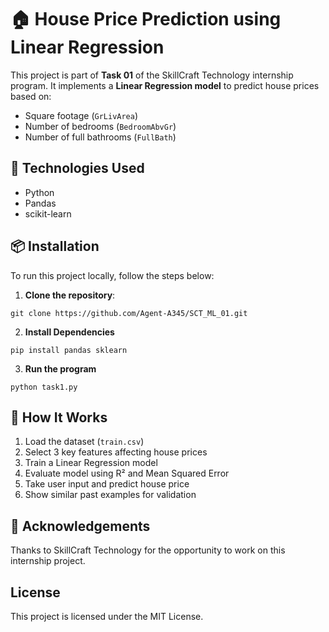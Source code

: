 # 🏠 House Price Prediction using Linear Regression
This project is part of **Task 01** of the SkillCraft Technology internship program. It implements a **Linear Regression model** to predict house prices based on:

- Square footage (`GrLivArea`)
- Number of bedrooms (`BedroomAbvGr`)
- Number of full bathrooms (`FullBath`)

## 📌 Technologies Used

- Python
- Pandas
- scikit-learn

## 📦 Installation
To run this project locally, follow the steps below:
1. **Clone the repository**:
```
git clone https://github.com/Agent-A345/SCT_ML_01.git
```
2. **Install Dependencies**
```
pip install pandas sklearn
```
3. **Run the program**
```
python task1.py
```

## 🧠 How It Works

1. Load the dataset (`train.csv`)
2. Select 3 key features affecting house prices
3. Train a Linear Regression model
4. Evaluate model using R² and Mean Squared Error
5. Take user input and predict house price
6. Show similar past examples for validation

## 🙌 Acknowledgements
Thanks to SkillCraft Technology for the opportunity to work on this internship project.

## License
This project is licensed under the MIT License.
